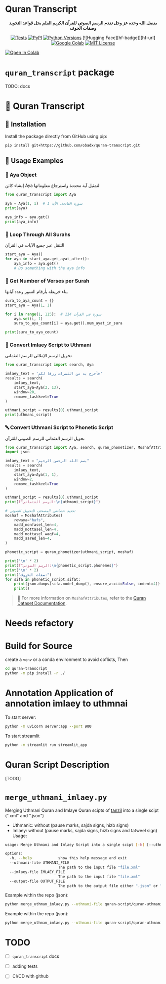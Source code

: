# Quran Transcript

<div align="center">
<strong>بفضل الله وحده عز وجل نقدم الرسم الصوتي للقرآن الكريم الملم بجل قواعد التجويد وصفات الحوف</strong>

[![Tests][tests-badge]][tests-url]
[![PyPI][pypi-badge]][pypi-url]
[![Python Versions][python-badge]][python-url]
[![Hugging Face][hf-badge]][hf-url]
[![Google Colab][colab-badge]][colab-url]
[![MIT License][mit-badge]][mit-url]

</div>

[tests-badge]: https://img.shields.io/github/actions/workflow/status/obadx/quran-transcript/tests.yml?branch=main&label=tests
[tests-url]: https://github.com/obadx/quran-transcript/actions/workflows/tests.yml
[pypi-badge]: https://img.shields.io/pypi/v/quran-transcript.svg
[pypi-url]: https://pypi.org/project/quran-transcript/
[mit-badge]: https://img.shields.io/github/license/obadx/quran-transcript.svg
[mit-url]: https://github.com/obadx/quran-transcript/blob/main/LICENSE
[python-badge]: https://img.shields.io/pypi/pyversions/quran-transcript.svg
[python-url]: https://pypi.org/project/quran-transcript/
[colab-badge]: https://img.shields.io/badge/Google%20Colab-Open%20in%20Colab-F9AB00?logo=google-colab&logoColor=white
[colab-url]: https://colab.research.google.com/drive/1d9-mVu2eiPOPS9z5sS2V4TQ579xIUBi-?usp=sharing



[![Open In Colab](https://img.shields.io/badge/Open%20in-Colab-orange?logo=google-colab&style=flat-square)](https://colab.research.google.com/drive/1d9-mVu2eiPOPS9z5sS2V4TQ579xIUBi-?usp=sharing)


# `quran_transcript` package
TODO: docs

# 📖 Quran Transcript


## 🔧 Installation

Install the package directly from GitHub using pip:

```bash
pip install git+https://github.com/obadx/quran-transcript.git
```

## 🧠 Usage Examples

### 🕋 Aya Object

إنشاء كائن Aya لتمثيل آية محددة واسترجاع معلوماتها

```python
from quran_transcript import Aya

aya = Aya(1, 1)  # سورة الفاتحة، الآية 1
print(aya)

aya_info = aya.get()
print(aya_info)
```

### 🔁 Loop Through All Surahs

التنقل عبر جميع الآيات في القرآن

```python
start_aya = Aya()
for aya in start_aya.get_ayat_after():
    aya_info = aya.get()
    # Do something with the aya info
```

### 🧮 Get Number of Verses per Surah

بناء خريطة بأرقام السور وعدد آياتها

```python
sura_to_aya_count = {}
start_aya = Aya(1, 1)

for i in range(1, 115):  # 114 سورة في القرآن
    aya.set(i, 1)
    sura_to_aya_count[i] = aya.get().num_ayat_in_sura

print(sura_to_aya_count)
```

### 🔄 Convert Imlaey Script to Uthmani

تحويل الرسم الإملائي للرسم العثماني

```python
from quran_transcript import search, Aya

imlaey_text = 'فأخرج به من الثمرات رزقا لكم'
results = search(
    imlaey_text,
    start_aya=Aya(2, 13),
    window=20,
    remove_tashkeel=True
)

uthmani_script = results[0].uthmani_script
print(uthmani_script)
```

### 🔤 Convert Uthmani Script to Phonetic Script

تحويل الرسم العثماني للرسم الصوتي للقرآن

```python
from quran_transcript import Aya, search, quran_phonetizer, MoshafAttributes
import json

imlaey_text = "بسم الله الرحمن الرحيم"
results = search(
    imlaey_text,
    start_aya=Aya(1, 1),
    window=2,
    remove_tashkeel=True
)

uthmani_script = results[0].uthmani_script
print(f"الرسم العثماني:\n{uthmani_script}")

# تحديد خصائص المصحف للتحويل الصوتي
moshaf = MoshafAttributes(
    rewaya="hafs",
    madd_monfasel_len=4,
    madd_mottasel_len=4,
    madd_mottasel_waqf=4,
    madd_aared_len=4,
)

phonetic_script = quran_phonetizer(uthmani_script, moshaf)

print('\n' * 2)
print(f"الرسم الصوتي:\n{phonetic_script.phonemes}")
print('\n' * 2)
print("صفات الحروف:")
for sifa in phonetic_script.sifat:
    print(json.dumps(sifa.model_dump(), ensure_ascii=False, indent=4))
    print()
```

> 📘 For more information on `MoshafAttributes`, refer to the [Quran Dataset Documentation](https://github.com/obadx/prepare-quran-dataset?tab=readme-ov-file#moshaf-attributes-docs).

# Needs refactory


# Build for Source
create a `venv` or a conda environment to avoid coflicts, Then
```bash
cd quran-transcript
python -m pip install -r ./

````
# Annotation Application of annotation imlaey to uthmnai
To start server:
```bash
python -m uvicorn server:app --port 900
```

To start streamlit
```bash
python -m streamlit run streamlit_app
```

# Quran Script Description
[TODO]

# `merge_uthmani_imlaey.py`
Merging Uthmani Quran and Imlaye Quran scipts of [tanzil](https://tanzil.net/download/) into a single scipt (".xml" and ".json")
* Uthmanic: without (pause marks, sajda signs, hizb signs)
* Imlaey: without (pause marks, sajda signs, hizb signs and tatweel sign)
Usage:
```bash
usage: Merge Uthmani and Imlaey Script into a single scipt [-h] [--uthmani-file UTHMANI_FILE] [--imlaey-file IMLAEY_FILE] [--output-file OUTPUT_FILE]

options:
  -h, --help            show this help message and exit
  --uthmani-file UTHMANI_FILE
                        The path to the input file "file.xml"
  --imlaey-file IMLAEY_FILE
                        The path to the input file "file.xml"
  --output-file OUTPUT_FILE
                        The path to the output file either ".json" or ".xml"
```

Example within the repo (json):
```bash
python merge_uthman_imlaey.py --uthmani-file quran-script/quran-uthmani-without-pause-sajda-hizb-marks.xml --imlaey-file quran-script/quran-simple-imlaey-without-puase-sajda-hizb-marks-and-tatweel.xml --output-file quran-script/quran-uthmani-imlaey.json
```

Example within the repo (json):
```bash
python merge_uthman_imlaey.py --uthmani-file quran-script/quran-uthmani-without-pause-sajda-hizb-marks.xml --imlaey-file quran-script/quran-simple-imlaey-without-puase-sajda-hizb-marks-and-tatweel.xml --output-file quran-script/quran-uthmani-imlaey.xml
```

# TODO
- [ ] `quran_transcript` docs
- [ ] adding tests
- [ ] CI/CD with github

